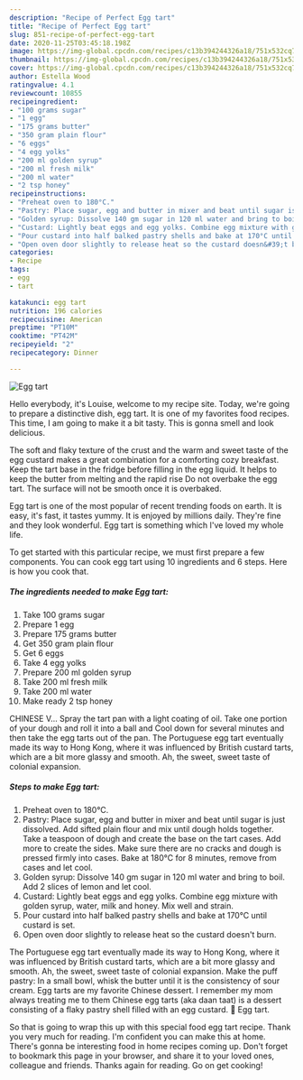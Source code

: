 ```yaml
---
description: "Recipe of Perfect Egg tart"
title: "Recipe of Perfect Egg tart"
slug: 851-recipe-of-perfect-egg-tart
date: 2020-11-25T03:45:18.198Z
image: https://img-global.cpcdn.com/recipes/c13b394244326a18/751x532cq70/egg-tart-recipe-main-photo.jpg
thumbnail: https://img-global.cpcdn.com/recipes/c13b394244326a18/751x532cq70/egg-tart-recipe-main-photo.jpg
cover: https://img-global.cpcdn.com/recipes/c13b394244326a18/751x532cq70/egg-tart-recipe-main-photo.jpg
author: Estella Wood
ratingvalue: 4.1
reviewcount: 10855
recipeingredient:
- "100 grams sugar"
- "1 egg"
- "175 grams butter"
- "350 gram plain flour"
- "6 eggs"
- "4 egg yolks"
- "200 ml golden syrup"
- "200 ml fresh milk"
- "200 ml water"
- "2 tsp honey"
recipeinstructions:
- "Preheat oven to 180°C."
- "Pastry: Place sugar, egg and butter in mixer and beat until sugar is just dissolved. Add sifted plain flour and mix until dough holds together. Take a teaspoon of dough and create the base on the tart cases. Add more to create the sides. Make sure there are no cracks and dough is pressed firmly into cases. Bake at 180°C for 8 minutes, remove from cases and let cool."
- "Golden syrup: Dissolve 140 gm sugar in 120 ml water and bring to boil. Add 2 slices of lemon and let cool."
- "Custard: Lightly beat eggs and egg yolks. Combine egg mixture with golden syrup, water, milk and honey. Mix well and strain."
- "Pour custard into half balked pastry shells and bake at 170°C until custard is set."
- "Open oven door slightly to release heat so the custard doesn&#39;t burn."
categories:
- Recipe
tags:
- egg
- tart

katakunci: egg tart 
nutrition: 196 calories
recipecuisine: American
preptime: "PT10M"
cooktime: "PT42M"
recipeyield: "2"
recipecategory: Dinner

---
```



![Egg tart](https://img-global.cpcdn.com/recipes/c13b394244326a18/751x532cq70/egg-tart-recipe-main-photo.jpg)

Hello everybody, it's Louise, welcome to my recipe site. Today, we're going to prepare a distinctive dish, egg tart. It is one of my favorites food recipes. This time, I am going to make it a bit tasty. This is gonna smell and look delicious.

The soft and flaky texture of the crust and the warm and sweet taste of the egg custard makes a great combination for a comforting cozy breakfast. Keep the tart base in the fridge before filling in the egg liquid. It helps to keep the butter from melting and the rapid rise Do not overbake the egg tart. The surface will not be smooth once it is overbaked.

Egg tart is one of the most popular of recent trending foods on earth. It is easy, it's fast, it tastes yummy. It is enjoyed by millions daily. They're fine and they look wonderful. Egg tart is something which I've loved my whole life.


To get started with this particular recipe, we must first prepare a few components. You can cook egg tart using 10 ingredients and 6 steps. Here is how you cook that.

<!--inarticleads1-->

##### The ingredients needed to make Egg tart:

1. Take 100 grams sugar
1. Prepare 1 egg
1. Prepare 175 grams butter
1. Get 350 gram plain flour
1. Get 6 eggs
1. Take 4 egg yolks
1. Prepare 200 ml golden syrup
1. Take 200 ml fresh milk
1. Take 200 ml water
1. Make ready 2 tsp honey


CHINESE V… Spray the tart pan with a light coating of oil. Take one portion of your dough and roll it into a ball and Cool down for several minutes and then take the egg tarts out of the pan. The Portuguese egg tart eventually made its way to Hong Kong, where it was influenced by British custard tarts, which are a bit more glassy and smooth. Ah, the sweet, sweet taste of colonial expansion. 

<!--inarticleads2-->

##### Steps to make Egg tart:

1. Preheat oven to 180°C.
1. Pastry: Place sugar, egg and butter in mixer and beat until sugar is just dissolved. Add sifted plain flour and mix until dough holds together. Take a teaspoon of dough and create the base on the tart cases. Add more to create the sides. Make sure there are no cracks and dough is pressed firmly into cases. Bake at 180°C for 8 minutes, remove from cases and let cool.
1. Golden syrup: Dissolve 140 gm sugar in 120 ml water and bring to boil. Add 2 slices of lemon and let cool.
1. Custard: Lightly beat eggs and egg yolks. Combine egg mixture with golden syrup, water, milk and honey. Mix well and strain.
1. Pour custard into half balked pastry shells and bake at 170°C until custard is set.
1. Open oven door slightly to release heat so the custard doesn&#39;t burn.


The Portuguese egg tart eventually made its way to Hong Kong, where it was influenced by British custard tarts, which are a bit more glassy and smooth. Ah, the sweet, sweet taste of colonial expansion. Make the puff pastry: In a small bowl, whisk the butter until it is the consistency of sour cream. Egg tarts are my favorite Chinese dessert. I remember my mom always treating me to them Chinese egg tarts (aka daan taat) is a dessert consisting of a flaky pastry shell filled with an egg custard. 🎦 Egg tart. 

So that is going to wrap this up with this special food egg tart recipe. Thank you very much for reading. I'm confident you can make this at home. There's gonna be interesting food in home recipes coming up. Don't forget to bookmark this page in your browser, and share it to your loved ones, colleague and friends. Thanks again for reading. Go on get cooking!

